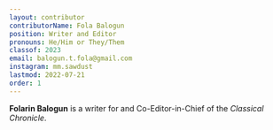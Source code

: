 ```yaml
---
layout: contributor
contributorName: Fola Balogun
position: Writer and Editor
pronouns: He/Him or They/Them
classof: 2023
email: balogun.t.fola@gmail.com
instagram: mm.sawdust
lastmod: 2022-07-21
order: 1
---
```

**Folarin Balogun** is a writer for and Co-Editor-in-Chief of the *Classical Chronicle*.
